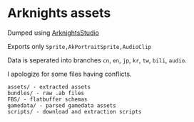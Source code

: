 # Arknights assets

Dumped using [ArknightsStudio](https://github.com/aelurum/AssetStudio/)

Exports only `Sprite,AkPortraitSprite,AudioClip`

Data is seperated into branches `cn`, `en`, `jp`, `kr`, `tw`, `bili`, `audio`.

I apologize for some files having conflicts.

```
assets/ - extracted assets
bundles/ - raw .ab files
FBS/ - flatbuffer schemas
gamedata/ - parsed gamedata assets
scripts/ - download and extraction scripts
```
